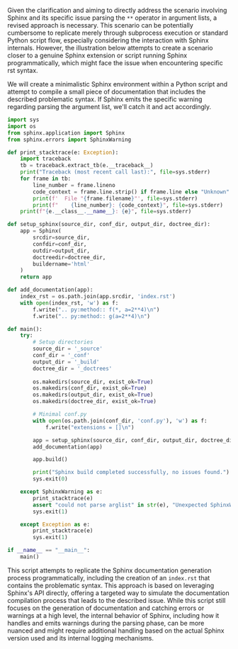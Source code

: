 Given the clarification and aiming to directly address the scenario involving Sphinx and its specific issue parsing the `**` operator in argument lists, a revised approach is necessary. This scenario can be potentially cumbersome to replicate merely through subprocess execution or standard Python script flow, especially considering the interaction with Sphinx internals. However, the illustration below attempts to create a scenario closer to a genuine Sphinx extension or script running Sphinx programmatically, which might face the issue when encountering specific rst syntax.

We will create a minimalistic Sphinx environment within a Python script and attempt to compile a small piece of documentation that includes the described problematic syntax. If Sphinx emits the specific warning regarding parsing the argument list, we'll catch it and act accordingly.

```python
import sys
import os
from sphinx.application import Sphinx
from sphinx.errors import SphinxWarning

def print_stacktrace(e: Exception):
    import traceback
    tb = traceback.extract_tb(e.__traceback__)
    print("Traceback (most recent call last):", file=sys.stderr)
    for frame in tb:
        line_number = frame.lineno
        code_context = frame.line.strip() if frame.line else "Unknown"
        print(f'  File "{frame.filename}"', file=sys.stderr)
        print(f"    {line_number}: {code_context}", file=sys.stderr)
    print(f"{e.__class__.__name__}: {e}", file=sys.stderr)

def setup_sphinx(source_dir, conf_dir, output_dir, doctree_dir):
    app = Sphinx(
        srcdir=source_dir,
        confdir=conf_dir,
        outdir=output_dir,
        doctreedir=doctree_dir,
        buildername='html'
    )
    return app

def add_documentation(app):
    index_rst = os.path.join(app.srcdir, 'index.rst')
    with open(index_rst, 'w') as f:
        f.write(".. py:method:: f(*, a=2**4)\n")
        f.write(".. py:method:: g(a=2**4)\n")

def main():
    try:
        # Setup directories
        source_dir = '_source'
        conf_dir = '_conf'
        output_dir = '_build'
        doctree_dir = '_doctrees'
        
        os.makedirs(source_dir, exist_ok=True)
        os.makedirs(conf_dir, exist_ok=True)
        os.makedirs(output_dir, exist_ok=True)
        os.makedirs(doctree_dir, exist_ok=True)

        # Minimal conf.py
        with open(os.path.join(conf_dir, 'conf.py'), 'w') as f:
            f.write("extensions = []\n")

        app = setup_sphinx(source_dir, conf_dir, output_dir, doctree_dir)
        add_documentation(app)

        app.build()

        print("Sphinx build completed successfully, no issues found.")
        sys.exit(0)

    except SphinxWarning as e:
        print_stacktrace(e)
        assert "could not parse arglist" in str(e), "Unexpected SphinxWarning caught."
        sys.exit(1)

    except Exception as e:
        print_stacktrace(e)
        sys.exit(1)

if __name__ == "__main__":
    main()
```

This script attempts to replicate the Sphinx documentation generation process programmatically, including the creation of an `index.rst` that contains the problematic syntax. This approach is based on leveraging Sphinx's API directly, offering a targeted way to simulate the documentation compilation process that leads to the described issue. While this script still focuses on the generation of documentation and catching errors or warnings at a high level, the internal behavior of Sphinx, including how it handles and emits warnings during the parsing phase, can be more nuanced and might require additional handling based on the actual Sphinx version used and its internal logging mechanisms.